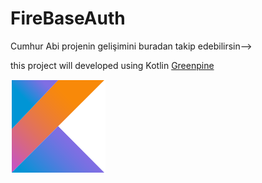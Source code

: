 # FireBaseAuth
Cumhur Abi projenin gelişimini buradan takip edebilirsin-->


this project will developed using Kotlin
[Greenpine](https://www.greenpineagency.com)

![Kotlin](https://github.com/burakusluer/FireBaseAuth/blob/master/Kotlin-logo.png?raw=true)
